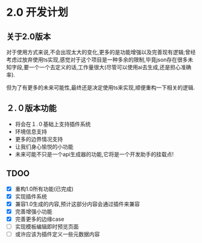 # 2.0 开发计划

## 关于2.0版本

对于使用方式来说,不会出现太大的变化,更多的是功能增强以及完善现有逻辑;曾经考虑过放弃使用ts实现,感觉对于这个项目是一种多余的限制,毕竟json存在很多未知字段,要一个一个去定义的话,工作量很大(尽管可以使用ai去生成,还是担心准确率).

但为了有更多的未来可能性,最终还是决定使用ts来实现,顺便重构一下相关的逻辑.

## ２.０版本功能

- 将会在１.０基础上支持插件系统
- 环境信息支持
- 更多的边界情况支持
- 让我们身心愉悦的小功能
- 未来可能不只是一个api生成器的功能,它将是一个开发助手的挂载点!

## TDOO

- [x] 重构1.0所有功能(已完成)
- [x] 实现插件系统
- [x] 兼容1.0生成的内容,预计这部分内容会通过插件来兼容
- [x] 完善增强小功能
- [x] 完善更多的边缘case
- [ ] 实现模板编辑即时预览页面
- [ ] 或许应该为插件定义一些元数据内容
